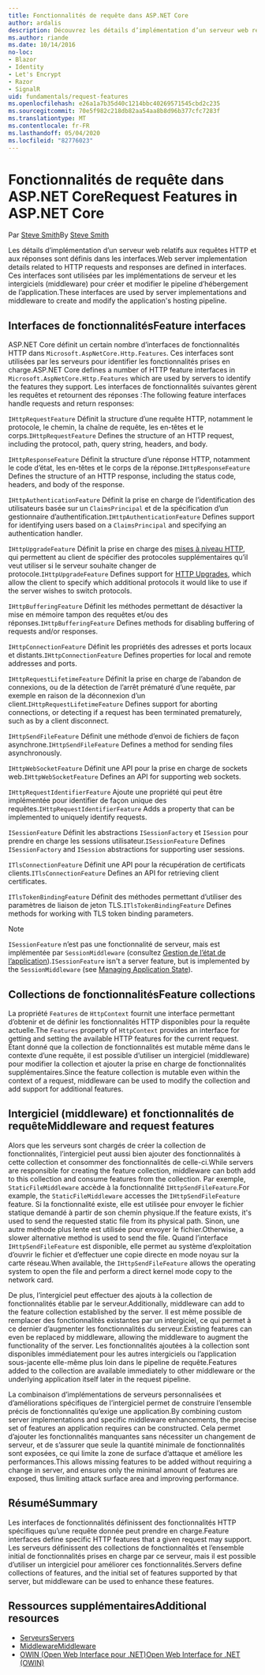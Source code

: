 ```yaml
---
title: Fonctionnalités de requête dans ASP.NET Core
author: ardalis
description: Découvrez les détails d’implémentation d’un serveur web relatifs aux requêtes et réponses HTTP qui sont définies dans les interfaces pour ASP.NET Core.
ms.author: riande
ms.date: 10/14/2016
no-loc:
- Blazor
- Identity
- Let's Encrypt
- Razor
- SignalR
uid: fundamentals/request-features
ms.openlocfilehash: e26a1a7b35d40c1214bbc40269571545cbd2c235
ms.sourcegitcommit: 70e5f982c218db82aa54aa8b8d96b377cfc7283f
ms.translationtype: MT
ms.contentlocale: fr-FR
ms.lasthandoff: 05/04/2020
ms.locfileid: "82776023"
---
```

# <a name="request-features-in-aspnet-core"></a><span data-ttu-id="c6b15-103">Fonctionnalités de requête dans ASP.NET Core</span><span class="sxs-lookup"><span data-stu-id="c6b15-103">Request Features in ASP.NET Core</span></span>

<span data-ttu-id="c6b15-104">Par [Steve Smith](https://ardalis.com/)</span><span class="sxs-lookup"><span data-stu-id="c6b15-104">By [Steve Smith](https://ardalis.com/)</span></span>

<span data-ttu-id="c6b15-105">Les détails d’implémentation d’un serveur web relatifs aux requêtes HTTP et aux réponses sont définis dans les interfaces.</span><span class="sxs-lookup"><span data-stu-id="c6b15-105">Web server implementation details related to HTTP requests and responses are defined in interfaces.</span></span> <span data-ttu-id="c6b15-106">Ces interfaces sont utilisées par les implémentations de serveur et les intergiciels (middleware) pour créer et modifier le pipeline d’hébergement de l’application.</span><span class="sxs-lookup"><span data-stu-id="c6b15-106">These interfaces are used by server implementations and middleware to create and modify the application's hosting pipeline.</span></span>

## <a name="feature-interfaces"></a><span data-ttu-id="c6b15-107">Interfaces de fonctionnalités</span><span class="sxs-lookup"><span data-stu-id="c6b15-107">Feature interfaces</span></span>

<span data-ttu-id="c6b15-108">ASP.NET Core définit un certain nombre d’interfaces de fonctionnalités HTTP dans `Microsoft.AspNetCore.Http.Features`. Ces interfaces sont utilisées par les serveurs pour identifier les fonctionnalités prises en charge.</span><span class="sxs-lookup"><span data-stu-id="c6b15-108">ASP.NET Core defines a number of HTTP feature interfaces in `Microsoft.AspNetCore.Http.Features` which are used by servers to identify the features they support.</span></span> <span data-ttu-id="c6b15-109">Les interfaces de fonctionnalités suivantes gèrent les requêtes et retournent des réponses :</span><span class="sxs-lookup"><span data-stu-id="c6b15-109">The following feature interfaces handle requests and return responses:</span></span>

<span data-ttu-id="c6b15-110">`IHttpRequestFeature` Définit la structure d’une requête HTTP, notamment le protocole, le chemin, la chaîne de requête, les en-têtes et le corps.</span><span class="sxs-lookup"><span data-stu-id="c6b15-110">`IHttpRequestFeature` Defines the structure of an HTTP request, including the protocol, path, query string, headers, and body.</span></span>

<span data-ttu-id="c6b15-111">`IHttpResponseFeature` Définit la structure d’une réponse HTTP, notamment le code d’état, les en-têtes et le corps de la réponse.</span><span class="sxs-lookup"><span data-stu-id="c6b15-111">`IHttpResponseFeature` Defines the structure of an HTTP response, including the status code, headers, and body of the response.</span></span>

<span data-ttu-id="c6b15-112">`IHttpAuthenticationFeature` Définit la prise en charge de l’identification des utilisateurs basée sur un `ClaimsPrincipal` et de la spécification d’un gestionnaire d’authentification.</span><span class="sxs-lookup"><span data-stu-id="c6b15-112">`IHttpAuthenticationFeature` Defines support for identifying users based on a `ClaimsPrincipal` and specifying an authentication handler.</span></span>

<span data-ttu-id="c6b15-113">`IHttpUpgradeFeature` Définit la prise en charge des [mises à niveau HTTP](https://tools.ietf.org/html/rfc2616.html#section-14.42), qui permettent au client de spécifier des protocoles supplémentaires qu’il veut utiliser si le serveur souhaite changer de protocole.</span><span class="sxs-lookup"><span data-stu-id="c6b15-113">`IHttpUpgradeFeature` Defines support for [HTTP Upgrades](https://tools.ietf.org/html/rfc2616.html#section-14.42), which allow the client to specify which additional protocols it would like to use if the server wishes to switch protocols.</span></span>

<span data-ttu-id="c6b15-114">`IHttpBufferingFeature` Définit les méthodes permettant de désactiver la mise en mémoire tampon des requêtes et/ou des réponses.</span><span class="sxs-lookup"><span data-stu-id="c6b15-114">`IHttpBufferingFeature` Defines methods for disabling buffering of requests and/or responses.</span></span>

<span data-ttu-id="c6b15-115">`IHttpConnectionFeature` Définit les propriétés des adresses et ports locaux et distants.</span><span class="sxs-lookup"><span data-stu-id="c6b15-115">`IHttpConnectionFeature` Defines properties for local and remote addresses and ports.</span></span>

<span data-ttu-id="c6b15-116">`IHttpRequestLifetimeFeature` Définit la prise en charge de l’abandon de connexions, ou de la détection de l’arrêt prématuré d’une requête, par exemple en raison de la déconnexion d’un client.</span><span class="sxs-lookup"><span data-stu-id="c6b15-116">`IHttpRequestLifetimeFeature` Defines support for aborting connections, or detecting if a request has been terminated prematurely, such as by a client disconnect.</span></span>

<span data-ttu-id="c6b15-117">`IHttpSendFileFeature` Définit une méthode d’envoi de fichiers de façon asynchrone.</span><span class="sxs-lookup"><span data-stu-id="c6b15-117">`IHttpSendFileFeature` Defines a method for sending files asynchronously.</span></span>

<span data-ttu-id="c6b15-118">`IHttpWebSocketFeature` Définit une API pour la prise en charge de sockets web.</span><span class="sxs-lookup"><span data-stu-id="c6b15-118">`IHttpWebSocketFeature` Defines an API for supporting web sockets.</span></span>

<span data-ttu-id="c6b15-119">`IHttpRequestIdentifierFeature` Ajoute une propriété qui peut être implémentée pour identifier de façon unique des requêtes.</span><span class="sxs-lookup"><span data-stu-id="c6b15-119">`IHttpRequestIdentifierFeature` Adds a property that can be implemented to uniquely identify requests.</span></span>

<span data-ttu-id="c6b15-120">`ISessionFeature` Définit les abstractions `ISessionFactory` et `ISession` pour prendre en charge les sessions utilisateur.</span><span class="sxs-lookup"><span data-stu-id="c6b15-120">`ISessionFeature` Defines `ISessionFactory` and `ISession` abstractions for supporting user sessions.</span></span>

<span data-ttu-id="c6b15-121">`ITlsConnectionFeature` Définit une API pour la récupération de certificats clients.</span><span class="sxs-lookup"><span data-stu-id="c6b15-121">`ITlsConnectionFeature` Defines an API for retrieving client certificates.</span></span>

<span data-ttu-id="c6b15-122">`ITlsTokenBindingFeature` Définit des méthodes permettant d’utiliser des paramètres de liaison de jeton TLS.</span><span class="sxs-lookup"><span data-stu-id="c6b15-122">`ITlsTokenBindingFeature` Defines methods for working with TLS token binding parameters.</span></span>

> [!NOTE]
> <span data-ttu-id="c6b15-123">`ISessionFeature` n’est pas une fonctionnalité de serveur, mais est implémentée par `SessionMiddleware` (consultez [Gestion de l’état de l’application](app-state.md)).</span><span class="sxs-lookup"><span data-stu-id="c6b15-123">`ISessionFeature` isn't a server feature, but is implemented by the `SessionMiddleware` (see [Managing Application State](app-state.md)).</span></span>

## <a name="feature-collections"></a><span data-ttu-id="c6b15-124">Collections de fonctionnalités</span><span class="sxs-lookup"><span data-stu-id="c6b15-124">Feature collections</span></span>

<span data-ttu-id="c6b15-125">La propriété `Features` de `HttpContext` fournit une interface permettant d’obtenir et de définir les fonctionnalités HTTP disponibles pour la requête actuelle.</span><span class="sxs-lookup"><span data-stu-id="c6b15-125">The `Features` property of `HttpContext` provides an interface for getting and setting the available HTTP features for the current request.</span></span> <span data-ttu-id="c6b15-126">Étant donné que la collection de fonctionnalités est mutable même dans le contexte d’une requête, il est possible d’utiliser un intergiciel (middleware) pour modifier la collection et ajouter la prise en charge de fonctionnalités supplémentaires.</span><span class="sxs-lookup"><span data-stu-id="c6b15-126">Since the feature collection is mutable even within the context of a request, middleware can be used to modify the collection and add support for additional features.</span></span>

## <a name="middleware-and-request-features"></a><span data-ttu-id="c6b15-127">Intergiciel (middleware) et fonctionnalités de requête</span><span class="sxs-lookup"><span data-stu-id="c6b15-127">Middleware and request features</span></span>

<span data-ttu-id="c6b15-128">Alors que les serveurs sont chargés de créer la collection de fonctionnalités, l’intergiciel peut aussi bien ajouter des fonctionnalités à cette collection et consommer des fonctionnalités de celle-ci.</span><span class="sxs-lookup"><span data-stu-id="c6b15-128">While servers are responsible for creating the feature collection, middleware can both add to this collection and consume features from the collection.</span></span> <span data-ttu-id="c6b15-129">Par exemple, `StaticFileMiddleware` accède à la fonctionnalité `IHttpSendFileFeature`.</span><span class="sxs-lookup"><span data-stu-id="c6b15-129">For example, the `StaticFileMiddleware` accesses the `IHttpSendFileFeature` feature.</span></span> <span data-ttu-id="c6b15-130">Si la fonctionnalité existe, elle est utilisée pour envoyer le fichier statique demandé à partir de son chemin physique.</span><span class="sxs-lookup"><span data-stu-id="c6b15-130">If the feature exists, it's used to send the requested static file from its physical path.</span></span> <span data-ttu-id="c6b15-131">Sinon, une autre méthode plus lente est utilisée pour envoyer le fichier.</span><span class="sxs-lookup"><span data-stu-id="c6b15-131">Otherwise, a slower alternative method is used to send the file.</span></span> <span data-ttu-id="c6b15-132">Quand l’interface `IHttpSendFileFeature` est disponible, elle permet au système d’exploitation d’ouvrir le fichier et d’effectuer une copie directe en mode noyau sur la carte réseau.</span><span class="sxs-lookup"><span data-stu-id="c6b15-132">When available, the `IHttpSendFileFeature` allows the operating system to open the file and perform a direct kernel mode copy to the network card.</span></span>

<span data-ttu-id="c6b15-133">De plus, l’intergiciel peut effectuer des ajouts à la collection de fonctionnalités établie par le serveur.</span><span class="sxs-lookup"><span data-stu-id="c6b15-133">Additionally, middleware can add to the feature collection established by the server.</span></span> <span data-ttu-id="c6b15-134">Il est même possible de remplacer des fonctionnalités existantes par un intergiciel, ce qui permet à ce dernier d’augmenter les fonctionnalités du serveur.</span><span class="sxs-lookup"><span data-stu-id="c6b15-134">Existing features can even be replaced by middleware, allowing the middleware to augment the functionality of the server.</span></span> <span data-ttu-id="c6b15-135">Les fonctionnalités ajoutées à la collection sont disponibles immédiatement pour les autres intergiciels ou l’application sous-jacente elle-même plus loin dans le pipeline de requête.</span><span class="sxs-lookup"><span data-stu-id="c6b15-135">Features added to the collection are available immediately to other middleware or the underlying application itself later in the request pipeline.</span></span>

<span data-ttu-id="c6b15-136">La combinaison d’implémentations de serveurs personnalisées et d’améliorations spécifiques de l’intergiciel permet de construire l’ensemble précis de fonctionnalités qu’exige une application.</span><span class="sxs-lookup"><span data-stu-id="c6b15-136">By combining custom server implementations and specific middleware enhancements, the precise set of features an application requires can be constructed.</span></span> <span data-ttu-id="c6b15-137">Cela permet d’ajouter les fonctionnalités manquantes sans nécessiter un changement de serveur, et de s’assurer que seule la quantité minimale de fonctionnalités sont exposées, ce qui limite la zone de surface d’attaque et améliore les performances.</span><span class="sxs-lookup"><span data-stu-id="c6b15-137">This allows missing features to be added without requiring a change in server, and ensures only the minimal amount of features are exposed, thus limiting attack surface area and improving performance.</span></span>

## <a name="summary"></a><span data-ttu-id="c6b15-138">Résumé</span><span class="sxs-lookup"><span data-stu-id="c6b15-138">Summary</span></span>

<span data-ttu-id="c6b15-139">Les interfaces de fonctionnalités définissent des fonctionnalités HTTP spécifiques qu’une requête donnée peut prendre en charge.</span><span class="sxs-lookup"><span data-stu-id="c6b15-139">Feature interfaces define specific HTTP features that a given request may support.</span></span> <span data-ttu-id="c6b15-140">Les serveurs définissent des collections de fonctionnalités et l’ensemble initial de fonctionnalités prises en charge par ce serveur, mais il est possible d’utiliser un intergiciel pour améliorer ces fonctionnalités.</span><span class="sxs-lookup"><span data-stu-id="c6b15-140">Servers define collections of features, and the initial set of features supported by that server, but middleware can be used to enhance these features.</span></span>

## <a name="additional-resources"></a><span data-ttu-id="c6b15-141">Ressources supplémentaires</span><span class="sxs-lookup"><span data-stu-id="c6b15-141">Additional resources</span></span>

* [<span data-ttu-id="c6b15-142">Serveurs</span><span class="sxs-lookup"><span data-stu-id="c6b15-142">Servers</span></span>](xref:fundamentals/servers/index)
* [<span data-ttu-id="c6b15-143">Middleware</span><span class="sxs-lookup"><span data-stu-id="c6b15-143">Middleware</span></span>](xref:fundamentals/middleware/index)
* [<span data-ttu-id="c6b15-144">OWIN (Open Web Interface pour .NET)</span><span class="sxs-lookup"><span data-stu-id="c6b15-144">Open Web Interface for .NET (OWIN)</span></span>](xref:fundamentals/owin)
